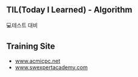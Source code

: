 ## TIL(Today I Learned) - Algorithm
:computer:테스트 대비

## Training Site
- www.acmicpc.net<br/>
- www.swexpertacademy.com
